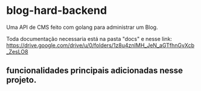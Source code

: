 # blog-hard-backend
Uma API de CMS feito com golang para administrar um Blog.

Toda documentação necessaria está na pasta "docs" e nesse link: https://drive.google.com/drive/u/0/folders/1z8u4znIMH_JeN_aGTfhnGvXcb_ZesLO8

## funcionalidades principais adicionadas nesse projeto.

